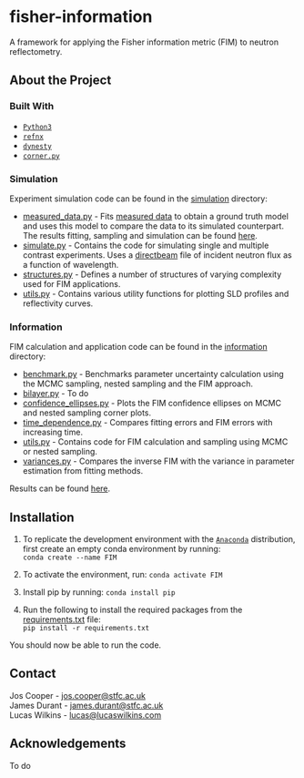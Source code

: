 # fisher-information
A framework for applying the Fisher information metric (FIM) to neutron reflectometry.

## About the Project
### Built With
* [`Python3`](https://www.python.org/)
* [`refnx`](https://refnx.readthedocs.io/en/latest/)
* [`dynesty`](https://dynesty.readthedocs.io/en/latest/)
* [`corner.py`](https://corner.readthedocs.io/en/latest/)

### Simulation
Experiment simulation code can be found in the [simulation](/simulation) directory:
* [measured_data.py](/simulation/measured_data.py) - Fits [measured data](/simulation/data) to obtain a ground truth model and uses this model to compare the data to its simulated counterpart. The results fitting, sampling and simulation can be found [here](/simulation/results).
* [simulate.py](/simulation/simulate.py) - Contains the code for simulating single and multiple contrast experiments. Uses a [directbeam](/simulation/data/directbeam_wavelength.dat) file of incident neutron flux as a function of wavelength.
* [structures.py](/simulation/structures.py) - Defines a number of structures of varying complexity used for FIM applications.
* [utils.py](/simulation/utils.py) - Contains various utility functions for plotting SLD profiles and reflectivity curves.

### Information
FIM calculation and application code can be found in the [information](/information) directory:
* [benchmark.py](/information/benchmark.py) - Benchmarks parameter uncertainty calculation using the MCMC sampling, nested sampling and the FIM approach.
* [bilayer.py](/information/bilayer.py) - To do
* [confidence_ellipses.py](/information/confidence_ellipses.py) - Plots the FIM confidence ellipses on MCMC and nested sampling corner plots.
* [time_dependence.py](/information/time_dependence.py) - Compares fitting errors and FIM errors with increasing time.
* [utils.py](/information/time_dependence.py) - Contains code for FIM calculation and sampling using MCMC or nested sampling.
* [variances.py](/information/variances.py) - Compares the inverse FIM with the variance in parameter estimation from fitting methods.

Results can be found [here](/information/results).

## Installation
1. To replicate the development environment with the [`Anaconda`](https://www.anaconda.com/products/individual) distribution, first create an empty conda environment by running: <br /> ```conda create --name FIM```

2. To activate the environment, run: ```conda activate FIM```

3. Install pip by running: ```conda install pip```

4. Run the following to install the required packages from the [requirements.txt](/requirements.txt) file: <br />
   ```pip install -r requirements.txt```

You should now be able to run the code.

## Contact
Jos Cooper - jos.cooper@stfc.ac.uk\
James Durant - james.durant@stfc.ac.uk\
Lucas Wilkins - lucas@lucaswilkins.com

## Acknowledgements
To do
